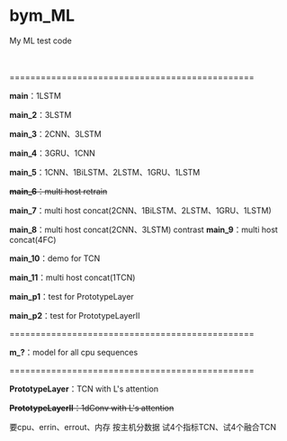 # bym_ML
 My ML test code
<br><br><br>

===============================================

**main**：1LSTM

**main_2**：3LSTM

**main_3**：2CNN、3LSTM

**main_4**：3GRU、1CNN

**main_5**：1CNN、1BiLSTM、2LSTM、1GRU、1LSTM

~~**main_6**：multi host retrain~~

**main_7**：multi host concat(2CNN、1BiLSTM、2LSTM、1GRU、1LSTM)

**main_8**：multi host concat(2CNN、3LSTM)
contrast
**main_9**：multi host concat(4FC)

**main_10**：demo for TCN

**main_11**：multi host concat(1TCN)

**main_p1**：test for PrototypeLayer

**main_p2**：test for PrototypeLayerII

===============================================

**m_?**：model for all cpu sequences

===============================================

**PrototypeLayer**：TCN with L's attention

~~**PrototypeLayerII**：1dConv with L's attention~~




要cpu、errin、errout、内存
按主机分数据
试4个指标TCN、试4个融合TCN



